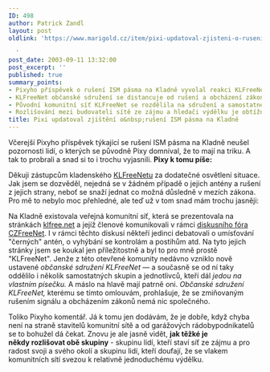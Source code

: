 ```yaml
---
ID: 498
author: Patrick Zandl
layout: post
oldlink: 'https://www.marigold.cz/item/pixi-updatoval-zjisteni-o-ruseni-ism-pasma-na-kladne

  '
post_date: 2003-09-11 13:32:00
post_excerpt: ''
published: true
summary_points:
- Pixyho příspěvek o rušení ISM pásma na Kladně vyvolal reakci KLFreeNetu.
- KLFreeNet občanské sdružení se distancuje od rušení a obcházení zákonů.
- Původní komunitní síť KLFreeNet se rozdělila na sdružení a samostatné skupiny.
- Rozlišování mezi budovateli sítě ze zájmu a hledači výdělku je obtížné.
title: Pixi updatoval zjištění o&nbsp;rušení ISM pásma na Kladně
---
```


<p>
Včerejší Pixyho příspěvek týkající se rušení ISM pásma na Kladně neušel pozornosti lidí, o kterých se původně Pixy domníval, že to mají na triku. A tak to probrali a snad si to i trochu vyjasnili. <STRONG>Pixy k tomu píše:</STRONG></p>

<p>
Děkuji zástupcům kladenského <A href="http://www.klfree.net/">KLFreeNetu</A> za dodatečné osvětlení situace. Jak jsem se dozvěděl, nejedná se v žádném případě o jejich antény a rušení z jejich strany, neboť se snaží jednat co možná důsledně v mezích zákona. Pro mě to nebylo moc přehledné, ale teď už v tom snad mám trochu jasněji:</p>

<p>
Na Kladně existovala veřejná komunitní síť, která se prezentovala na stránkách <A href="http://www.klfree.net/">klfree.net</A> a jejíž členové komunikovali v rámci <A href="http://www.czfree.net/forum/forumdisplay.php?forumid=45">diskusního fóra CZFreeNet</A>. I v rámci těchto diskusí někteří jedinci debatovali o umísťování "černých" antén, o vyhýbání se kontrolám a postihům atd. Na tyto jejich stránky jsem se koukal jen příležitostně a byl to pro mně prostě "KLFreeNet". Jenže z této otevřené komunity nedávno vzniklo nově ustavené <EM>občanské sdružení KLFreeNet</EM> &#8212; a současně se od ní taky oddělilo i několik samostatných skupin a jednotlivců, kteří dál <EM>jedou na vlastním písečku.</EM> A máslo na hlavě mají patrně oni. <EM>Občanské sdružení KLFreeNet,</EM> kterému se tímto omlouvám, prohlašuje, že se zmiňovaným rušením signálu a obcházením zákonů nemá nic společného.</p>

<p>
Toliko Pixyho komentář. Já k tomu jen dodávám, že je dobře, když chyba není na straně stavitelů komunitní sítě a od garážových rádobypodnikatelů se to bohužel dá čekat. Znovu je ale jasně vidět, <STRONG>jak těžké je někdy&#160;rozlišovat obě skupiny</STRONG> - skupinu lidí, kteří staví síť ze zájmu a pro radost svoji a svého okolí a skupinu lidí, kteří doufají, že se vlakem komunitních sítí svezou k relativně jednoduchému výdělku. </p>